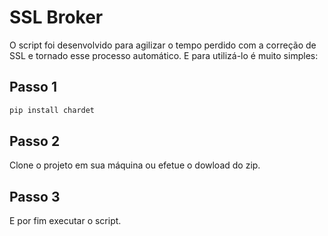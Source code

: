 # SSL Broker
O script foi desenvolvido para agilizar o tempo perdido com a correção de SSL e tornado esse processo automático.
E para utilizá-lo é muito simples:
## Passo 1
```bash
pip install chardet
```
## Passo 2
Clone o projeto em sua máquina ou efetue o dowload do zip.
## Passo 3
E por fim executar o script. 
